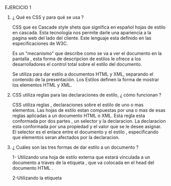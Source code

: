 EJERCICIO 1

1) ¿ Qué es CSS y para qué se usa ? 

    CSS que es Cascade style shets que significa en español hojas de estilo en cascada.
    Esta tecnologia nos permite darle una apariencia a la pagina web del lado del cliente.
    Este lenguaje esta definido en las especificaciones de W3C.

    Es un "mecanismo" que describe como se va a ver el documento en la pantalla , esta forma de descripcion de estilos le ofrece a los desarrolladores el control total sobre el estilo del documento.

    Se utiliza para dar estilo a documentos HTML y XML, separando el contenido de la  presentación. Los Estilos definen la forma de mostrar los elementos HTML y XML.

2) CSS utiliza reglas para las declaraciones de estilo, ¿ cómo funcionan ?

    CSS utiliza reglas , declaraciones sobre el estilo de uno o mas elementos. Las hojas de estilo estan compuestas por una o mas de esas reglas aplicadas a un documento HTML o XML.
    Esta regla esta conformada por dos partes , un selector y la declaracion. La declaracion esta conformada por una propiedad y el valor que se le desee asignar.
    El selector es el enlace entre el documento y el estilo , especificando que elementos seran afectados por la declaracion.

3) ¿ Cuáles son las tres formas de dar estilo a un documento ?

    1- Utilizando una hoja de estilo externa que estará vinculada a un documento a traves de la etiqueta <link> , que va colocada en el head del documento HTML .

    2-Utilizando la etiqueta <style>, en el documento html, generalmente se situa en el head . De esta forma los estilos seran aplicados antes de que la pagina se cargue por completo.

    3-Utilizando estilos directamente sobre los elementos que lo permiten a traves del atributo <style> dentro de <body>. Pero este tipo de estilo pierde las ventajas que ofrecen las hojas de estilo al mezclarse el contenido con la presentacion.
    	
4) ¿ Cuáles son los distintos tipos de selectores más utilizados ? 

    Podes seleccionar elementos de HTML en funcion del nombre del elemento, tambien se puede agrupar esos elementos colocando comas.
    Existe el selector universal (*) , este selecciona todos los elementos del HTML.
    Existen los selectores de clases (.nombreClase) para seleccionar todos los elementos con esa clase.
    Existen los selectores de ID (#nombreID) para seleccionar un elemento del HTML con ese ID.
    Existen selectores descendientes , colocamos el elemento padre y luego el hijo , entonces asi solo modificaremos a esos elementos solo si son hijos del padre que colocamos.

5) ¿ Qué es una pseudo-clase? Cuáles son las más utilizadas aplicadas a vínculos ?

    Es una palabra clave que se añade a los selectores y que especifica un estado especial del elemento seleccionado.
    Las mas utilizadas aplciadas a vinculos son =
     1- (:link) se refiere a un enlace (con atributo href) y apunta a un link que no ha sido visitado.
     2-(:visited) Se refiere a un enlace que ya ha sido visitado.

6) ¿ Qué es la herencia ?

    Es un mecanismo a traves del cual los elementos hijos adquieren propiedades de los elementos que los contienen.

7) ¿ En qué consiste el proceso denominado cascada?

    Esto consiste que cuando tienes varias reglas de CSS aplicadas a un mismo elemento , todas ellas deben converger en una serie de estilos en base a las reglas de la escifidad, al orden en el que aparecen y a su importancia.


EJERCICIO 2

La primera declaracion tiene un selector que nos dice que al parrafo que tenga el id "normal" se le cambia la fuente a un arial y si no toma la arial se usa helvetica , tambien nos indica el tamaño de la fuente de 11px y un grosor de texto de tipo bold.

La segunda declaracion tiene un selector que nos dice que a todos los elementos que tengan el id "destacado" se le aplicará un borde de tipo solido de color azul y de 2 pixeles de grosor.

La tercera declaracion tiene un selector que nos dice que a todos los elementos con el id "distinto" se le aplicara un fondo de color #9EC7EB y tendrán una letra de color rojo.

EJERCICIO 3

La primera declaración tiene un selector que nos dice que a los parrafos que contengan la clase "quitar" tengan el texto de color rojo.

La segunda declaracion tiene un selector que nos dice que a todos los elementos que tengan la clase "desarrollo" se le cambie el tamaño de la fuente a 8 pixeles.

La tercera declaracion tiene un selector que nos dice que a todos los elementos que contengan la clase "importante" se le cambie el tamaño de la fuente a 20 pixeles.

La prioridad de aplicacion siempre la tiene la ultima declaracion que se aplique , si es que se modifica lo mismo al mismo elemento.

EJERCICIO 4

a) Codigo 1 =
    
    La primer declaracion selecciona a todos los elementos y le da un color "green" , la segunda declaracion selecciona todos los links y les asigna el color "gray" , la tercera declaracion selecciona a los links y dice que si ya fueron visitados se les asigna el color "blue" , la cuarta declaracion selecciona a los links y cuando se pasa con el mouse por encima se le asigna un color "fuchsia" , la quinta declaracion selecciona a los links y dice que cuando un link este siendo seleccionado se le asigne el color "red" , la sexta declaracion selecciona todos los parrafos y le modifica el tipo de fuente , el color de la fuente y el tamaño y por ultima declaracion selecciona la clase contenido (en este caso es el parrafo del codigo) y le modifica el tamaño de la fuente y su grosor. 
    En este codigo lo que ocurre es que la ultima declaracion y la penultima modifican a un mismo elemento pero se toma en cuenta que como es en cascada la que prevalece es la ultima, por lo tanto el parrafo con la clase "contenido" quedara con un tamaño de fuente de 14px.

b) Codigo 2 =

    Lo que cambia en este codigo es que como la clase contenido está aplicada al body y este se modifica en la ultima declaracion entonces todos los elementos del body tendran un tamaño de fuente de 14px y un grosor tipo bold.



EJERCICIO 5
